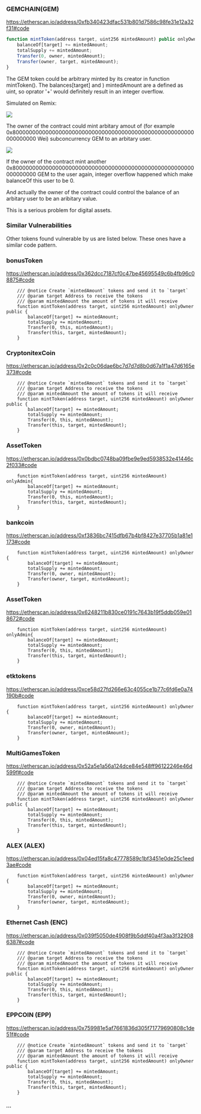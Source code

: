 ### GEMCHAIN(GEM)



https://etherscan.io/address/0xfb340423dfac531b801d7586c98fe31e12a32f31#code



```javascript
function mintToken(address target, uint256 mintedAmount) public onlyOwner {
    balanceOf[target] += mintedAmount;
    totalSupply += mintedAmount;
    Transfer(0, owner, mintedAmount);
	Transfer(owner, target, mintedAmount);
}
```



The GEM token could be arbitrary minted by its creator in function mintToken(). The balances[target] and ) mintedAmount are a defined as uint, so oprator '+' would definitely result in an integer overflow.



Simulated on Remix:

![](./1.png)

The owner of the contract could mint arbitary amout of (for example 0x8000000000000000000000000000000000000000000000000000000000000000 Wei) subconcurrency GEM to an arbitary user.



![](./2.png)



If the owner of the contract mint another 0x8000000000000000000000000000000000000000000000000000000000000000 GEM to the user again,  integer overflow happened which make balanceOf this user to be 0.

And actually the owner of the contract could control the balance of an arbitary user to be an aribitary value. 



This is a serious problem for digital assets.



### Similar Vulnerabilities

Other tokens found vulnerable by us are listed below. These ones have a similar code pattern.





### bonusToken

https://etherscan.io/address/0x362dcc7187cf0c47be45695549c6b4fb96c08875#code


```
    /// @notice Create `mintedAmount` tokens and send it to `target`
    /// @param target Address to receive the tokens
    /// @param mintedAmount the amount of tokens it will receive
    function mintToken(address target, uint256 mintedAmount) onlyOwner public {
        balanceOf[target] += mintedAmount;
        totalSupply += mintedAmount;
        Transfer(0, this, mintedAmount);
        Transfer(this, target, mintedAmount);
    }
```



### CryptonitexCoin

https://etherscan.io/address/0x2c0c06dae6bc7d7d7d8b0d67a1f1a47d6165e373#code

```
    /// @notice Create `mintedAmount` tokens and send it to `target`
    /// @param target Address to receive the tokens
    /// @param mintedAmount the amount of tokens it will receive
    function mintToken(address target, uint256 mintedAmount) onlyOwner public {
        balanceOf[target] += mintedAmount;
        totalSupply += mintedAmount;
        Transfer(0, this, mintedAmount);
        Transfer(this, target, mintedAmount);
    }
```
 
 

### AssetToken

https://etherscan.io/address/0x0bdbc0748ba09fbe9e9ed5938532e41446c2f033#code

```
	function mintToken(address target, uint256 mintedAmount) onlyAdmin{
		balanceOf[target] += mintedAmount;
		totalSupply += mintedAmount;
		Transfer(0, this, mintedAmount);
		Transfer(this, target, mintedAmount);
	}
```

### bankcoin

https://etherscan.io/address/0xf3836bc7415dfb67b4bf8427e37705b1a81e1173#code


```
	function mintToken(address target, uint256 mintedAmount) onlyOwner {
		balanceOf[target] += mintedAmount;
        totalSupply += mintedAmount;
        Transfer(0, owner, mintedAmount);
        Transfer(owner, target, mintedAmount);
    }

  ```
### AssetToken

https://etherscan.io/address/0x6248211b830ce0191c7643b19f5ddb059e018672#code


```
	function mintToken(address target, uint256 mintedAmount) onlyAdmin{
		balanceOf[target] += mintedAmount;
		totalSupply += mintedAmount;
		Transfer(0, this, mintedAmount);
		Transfer(this, target, mintedAmount);
	}

```
### etktokens

https://etherscan.io/address/0xce58d27fd266e63c4055ce1b77c6fd6e0a74190b#code


```
	function mintToken(address target, uint256 mintedAmount) onlyOwner {
		balanceOf[target] += mintedAmount;
        totalSupply += mintedAmount;
        Transfer(0, owner, mintedAmount);
        Transfer(owner, target, mintedAmount);
    }
```


### MultiGamesToken

https://etherscan.io/address/0x52a5e1a56a124dce84e548ff96122246e46d599f#code

```
    /// @notice Create `mintedAmount` tokens and send it to `target`
    /// @param target Address to receive the tokens
    /// @param mintedAmount the amount of tokens it will receive
    function mintToken(address target, uint256 mintedAmount) onlyOwner public {
        balanceOf[target] += mintedAmount;
        totalSupply += mintedAmount;
        Transfer(0, this, mintedAmount);
        Transfer(this, target, mintedAmount);
    }

```

### ALEX (ALEX)


https://etherscan.io/address/0x04ed15fa8c47778589c1bf3451e0de25c1eed3ae#code
```
    function mintToken(address target, uint256 mintedAmount) onlyOwner {
        balanceOf[target] += mintedAmount;
        totalSupply += mintedAmount;
        Transfer(0, owner, mintedAmount);
        Transfer(owner, target, mintedAmount);
    }
```




### Ethernet Cash (ENC)

https://etherscan.io/address/0x039f5050de4908f9b5ddf40a4f3aa3f329086387#code

```
    /// @notice Create `mintedAmount` tokens and send it to `target`
    /// @param target Address to receive the tokens
    /// @param mintedAmount the amount of tokens it will receive
    function mintToken(address target, uint256 mintedAmount) onlyOwner public {
        balanceOf[target] += mintedAmount;
        totalSupply += mintedAmount;
        Transfer(0, this, mintedAmount);
        Transfer(this, target, mintedAmount);
    }
```


### EPPCOIN (EPP)

https://etherscan.io/address/0x759981e5af7661836d305f71779690808c1de51f#code

```
    /// @notice Create `mintedAmount` tokens and send it to `target`
    /// @param target Address to receive the tokens
    /// @param mintedAmount the amount of tokens it will receive
    function mintToken(address target, uint256 mintedAmount) onlyOwner public {
        balanceOf[target] += mintedAmount;
        totalSupply += mintedAmount;
        Transfer(0, this, mintedAmount);
        Transfer(this, target, mintedAmount);
    }
```



##### ...
